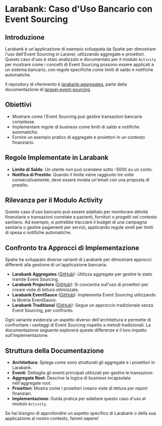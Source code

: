 # Larabank: Caso d'Uso Bancario con Event Sourcing

## Introduzione

Larabank è un'applicazione di esempio sviluppata da Spatie per dimostrare l'uso dell'Event Sourcing in Laravel, utilizzando aggregate e proiettori. Questo caso d'uso è stato analizzato e documentato per il modulo `Activity` per mostrare come i concetti di Event Sourcing possono essere applicati a un sistema bancario, con regole specifiche come limiti di saldo e notifiche automatiche.

Il repository di riferimento è [larabank-aggregates](https://github.com/spatie/larabank-aggregates), parte della documentazione di [laravel-event-sourcing](https://spatie.be/docs/laravel-event-sourcing).

## Obiettivi

- Mostrare come l'Event Sourcing può gestire transazioni bancarie complesse.
- Implementare regole di business come limiti di saldo e notifiche automatiche.
- Fornire un esempio pratico di aggregate e proiettori in un contesto finanziario.

## Regole Implementate in Larabank

- **Limite di Saldo**: Un utente non può scendere sotto -5000 su un conto.
- **Notifica di Prestito**: Quando il limite viene raggiunto tre volte consecutivamente, deve essere inviata un'email con una proposta di prestito.

## Rilevanza per il Modulo Activity

Questo caso d'uso bancario può essere adattato per monitorare attività finanziarie o transazioni correlate a pazienti, fornitori o progetti nel contesto sanitario. Ad esempio, si potrebbe tracciare il budget di una campagna sanitaria o gestire pagamenti per servizi, applicando regole simili per limiti di spesa o notifiche automatiche.

## Confronto tra Approcci di Implementazione

Spatie ha sviluppato diverse varianti di Larabank per dimostrare approcci differenti alla gestione di un'applicazione bancaria:

- **Larabank Aggregates** ([GitHub](https://github.com/spatie/larabank-aggregates)): Utilizza aggregate per gestire lo stato tramite Event Sourcing.
- **Larabank Projectors** ([GitHub](https://github.com/spatie/larabank-projectors)): Si concentra sull'uso di proiettori per creare viste di lettura ottimizzate.
- **Larabank EventSauce** ([GitHub](https://github.com/spatie/larabank-eventsauce)): Implementa Event Sourcing utilizzando la libreria EventSauce.
- **Larabank Traditional** ([GitHub](https://github.com/spatie/larabank-traditional)): Segue un approccio tradizionale senza Event Sourcing, per confronto.

Ogni variante evidenzia un aspetto diverso dell'architettura e permette di confrontare i vantaggi di Event Sourcing rispetto a metodi tradizionali. La documentazione seguente esplorerà queste differenze e il loro impatto sull'implementazione.

## Struttura della Documentazione

- **Architettura**: Spiega come sono strutturati gli aggregate e i proiettori in Larabank.
- **Eventi**: Dettaglia gli eventi principali utilizzati per gestire le transazioni.
- **Aggregate Root**: Descrive la logica di business incapsulata nell'aggregate root.
- **Proiettori**: Mostra come i proiettori creano viste di lettura per report finanziari.
- **Implementazione**: Guida pratica per adattare questo caso d'uso al modulo `Activity`.

Se hai bisogno di approfondire un aspetto specifico di Larabank o della sua applicazione al nostro contesto, fammi sapere!
